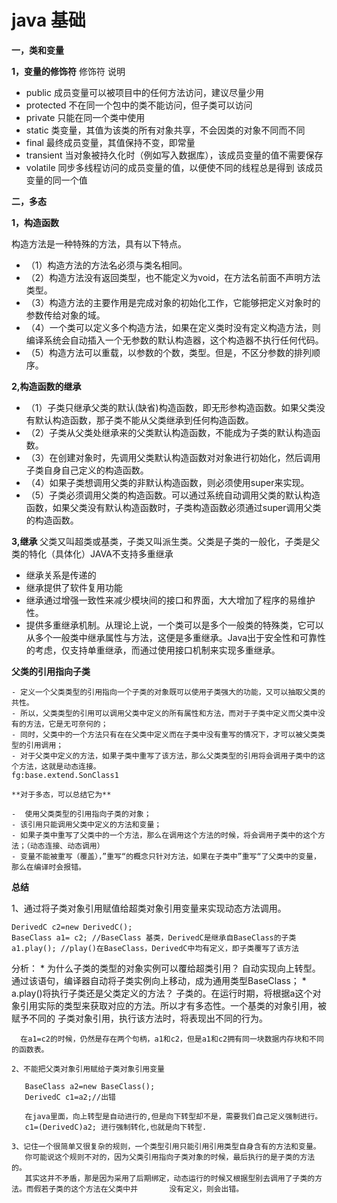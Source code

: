 java 基础
=========

**一，类和变量**

**1，变量的修饰符**
修饰符
说明
- public 成员变量可以被项目中的任何方法访问，建议尽量少用
- protected 不在同一个包中的类不能访问，但子类可以访问
- private 只能在同一个类中使用
- static 类变量，其值为该类的所有对象共享，不会因类的对象不同而不同
- final 最终成员变量，其值保持不变，即常量
- transient 当对象被持久化时（例如写入数据库），该成员变量的值不需要保存
- volatile 同步多线程访问的成员变量的值，以便使不同的线程总是得到 该成员变量的同一个值


**二，多态**

**1，构造函数**

构造方法是一种特殊的方法，具有以下特点。
 - （1）构造方法的方法名必须与类名相同。
 - （2）构造方法没有返回类型，也不能定义为void，在方法名前面不声明方法类型。
 - （3）构造方法的主要作用是完成对象的初始化工作，它能够把定义对象时的参数传给对象的域。
 - （4）一个类可以定义多个构造方法，如果在定义类时没有定义构造方法，则编译系统会自动插入一个无参数的默认构造器，这个构造器不执行任何代码。
 - （5）构造方法可以重载，以参数的个数，类型。但是，不区分参数的排列顺序。
 
**2,构造函数的继承**

- （1）子类只继承父类的默认(缺省)构造函数，即无形参构造函数。如果父类没有默认构造函数，那子类不能从父类继承到任何构造函数。
- （2）子类从父类处继承来的父类默认构造函数，不能成为子类的默认构造函数。
- （3）在创建对象时，先调用父类默认构造函数对对象进行初始化，然后调用子类自身自己定义的构造函数。
- （4）如果子类想调用父类的非默认构造函数，则必须使用super来实现。
- （5）子类必须调用父类的构造函数。可以通过系统自动调用父类的默认构造函数，如果父类没有默认构造函数时，子类构造函数必须通过super调用父类的构造函数。

**3,继承**
 父类又叫超类或基类，子类又叫派生类。父类是子类的一般化，子类是父类的特化（具体化）JAVA不支持多重继承
 - 继承关系是传递的
 - 继承提供了软件复用功能
 - 继承通过增强一致性来减少模块间的接口和界面，大大增加了程序的易维护性。
 - 提供多重继承机制。从理论上说，一个类可以是多个一般类的特殊类，它可以从多个一般类中继承属性与方法，这便是多重继承。Java出于安全性和可靠性的考虑，仅支持单重继承，而通过使用接口机制来实现多重继承。
 
  **父类的引用指向子类**
    
    - 定义一个父类类型的引用指向一个子类的对象既可以使用子类强大的功能，又可以抽取父类的共性。
    - 所以，父类类型的引用可以调用父类中定义的所有属性和方法，而对于子类中定义而父类中没有的方法，它是无可奈何的；
    - 同时，父类中的一个方法只有在在父类中定义而在子类中没有重写的情况下，才可以被父类类型的引用调用；
    - 对于父类中定义的方法，如果子类中重写了该方法，那么父类类型的引用将会调用子类中的这个方法，这就是动态连接。
    fg:base.extend.SonClass1

    **对于多态，可以总结它为**
    
    -  使用父类类型的引用指向子类的对象；
    - 该引用只能调用父类中定义的方法和变量；
    - 如果子类中重写了父类中的一个方法，那么在调用这个方法的时候，将会调用子类中的这个方法；（动态连接、动态调用）
    - 变量不能被重写（覆盖），”重写“的概念只针对方法，如果在子类中”重写“了父类中的变量，那么在编译时会报错。
   
   **总结** 

   1、通过将子类对象引用赋值给超类对象引用变量来实现动态方法调用。 

    DerivedC c2=new DerivedC(); 
    BaseClass a1= c2; //BaseClass 基类，DerivedC是继承自BaseClass的子类 
    a1.play(); //play()在BaseClass，DerivedC中均有定义，即子类覆写了该方法 

   分析： 
    * 为什么子类的类型的对象实例可以覆给超类引用？ 
       自动实现向上转型。通过该语句，编译器自动将子类实例向上移动，成为通用类型BaseClass； 
    * a.play()将执行子类还是父类定义的方法？ 
      子类的。在运行时期，将根据a这个对象引用实际的类型来获取对应的方法。所以才有多态性。一个基类的对象引用，被赋予不同的      子类对象引用，执行该方法时，将表现出不同的行为。 

      在a1=c2的时候，仍然是存在两个句柄，a1和c2，但是a1和c2拥有同一块数据内存块和不同的函数表。 

    2、不能把父类对象引用赋给子类对象引用变量 

       BaseClass a2=new BaseClass(); 
       DerivedC c1=a2;//出错 

       在java里面，向上转型是自动进行的,但是向下转型却不是，需要我们自己定义强制进行。 
       c1=(DerivedC)a2; 进行强制转化,也就是向下转型. 

    3、记住一个很简单又很复杂的规则，一个类型引用只能引用引用类型自身含有的方法和变量。 
       你可能说这个规则不对的，因为父类引用指向子类对象的时候，最后执行的是子类的方法的。 
       其实这并不矛盾，那是因为采用了后期绑定，动态运行的时候又根据型别去调用了子类的方法。而假若子类的这个方法在父类中并       没有定义，则会出错。
